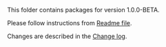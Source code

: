This folder contains packages for version 1.0.0-BETA.

Please follow instructions from [Readme file](../../Packlink/PacklinkPro/README.md).

Changes are described in the [Change log](../../CHANGELOG.md).
